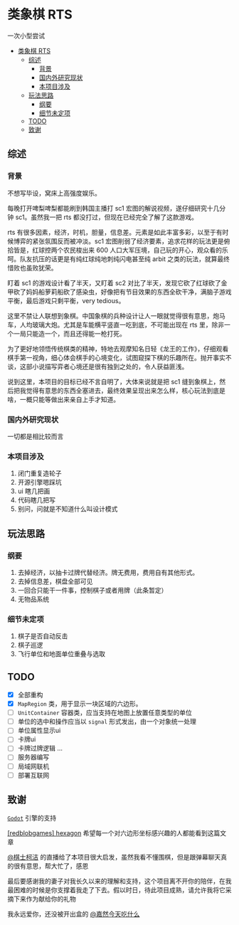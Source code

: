 # 类象棋 RTS

一次小型尝试

- [类象棋 RTS](#类象棋-rts)
  - [综述](#综述)
    - [背景](#背景)
    - [国内外研究现状](#国内外研究现状)
    - [本项目涉及](#本项目涉及)
  - [玩法思路](#玩法思路)
    - [纲要](#纲要)
    - [细节未定项](#细节未定项)
  - [TODO](#todo)
  - [致谢](#致谢)

## 综述

### 背景

不想写毕设，窝床上高强度娱乐。

每晚打开啤梨啤梨都能刷到韩国主播打 sc1 宏图的解说视频，遂仔细研究十几分钟 sc1。虽然我一把 rts 都没打过，但现在已经完全了解了这款游戏。

rts 有很多因素，经济，时机，胆量，信息差。元素是如此丰富多彩，以至于有时候博弈的紧张氛围反而被冲淡。sc1 宏图削弱了经济要素，追求花样的玩法更是俯拾皆是，红球控两个农民梭出来 600 人口大军压境，自己玩的开心，观众看的乐呵。队友抗压的话更是有纯红球纯地刺纯闪电甚至纯 arbit 之类的玩法，就算最终惜败也虽败犹荣。

盯着 sc1 的游戏设计看了半天，又盯着 sc2 对比了半天，发现它砍了红球砍了金甲砍了妈妈船萝莉船砍了感染虫，好像把有节目效果的东西全砍干净，满脑子游戏平衡，最后游戏只剩平衡，very tedious。

这里不禁让人联想到象棋。中国象棋的兵种设计让人一眼就觉得很有意思，炮马车，人均玻璃大炮。尤其是车能横平竖直一吃到底，不可能出现在 rts 里，除非一个一局只能造一个，而且还得能一枪打死。

为了更好地领悟传统棋类的精神，特地去观摩知名日轻《龙王的工作》，仔细观看棋手第一视角，细心体会棋手的心境变化，试图窥探下棋的乐趣所在。抛开事实不谈，这部小说描写弈者心境还是很有独到之处的，令人获益匪浅。

说到这里，本项目的目标已经不言自明了，大体来说就是把 sc1 缝到象棋上，然后把我觉得有意思的东西全塞进去，最终效果呈现出来怎么样，核心玩法到底是啥，一概只能等做出来亲自上手才知道。

### 国内外研究现状

一切都是相比较而言

### 本项目涉及

1. 闭门重复造轮子
2. 开源引擎嗯踩坑
3. ui 瞎几把画
4. 代码瞎几把写
5. 别问，问就是不知道什么叫设计模式

## 玩法思路

### 纲要

1. 去掉经济，以抽卡过牌代替经济。牌无费用，费用自有其他形式。
2. 去掉信息差，棋盘全部可见
3. 一回合只能干一件事，控制棋子或者用牌（此条暂定）
4. 无物品系统

### 细节未定项

1. 棋子是否自动反击
2. 棋子巡逻
3. 飞行单位和地面单位重叠与选取

## TODO

- [x] 全部重构
- [x] `MapRegion` 类，用于显示一块区域的六边形。
- [ ] `UnitContainer` 容器类，应当支持在地图上放置任意类型的单位
- [ ] 单位的选中和操作应当以 `signal` 形式发出，由一个对象统一处理
- [ ] 单位属性显示ui
- [ ] 卡牌ui
- [ ] 卡牌过牌逻辑
...
- [ ] 服务器编写
- [ ] 局域网联机
- [ ] 部署互联网

## 致谢

[`Godot`](https://godotengine.org/) 引擎的支持

[[redblobgames] hexagon](https://www.redblobgames.com/grids/hexagons/) 希望每一个对六边形坐标感兴趣的人都能看到这篇文章

[@棋士柯洁](https://space.bilibili.com/525952604?spm_id_from=333.337.0.0) 的直播给了本项目很大启发，虽然我看不懂围棋，但是跟弹幕聊天真的很有意思，帮大忙了，感恩

最后要感谢我的妻子对我长久以来的理解和支持，这个项目离不开你的陪伴，在我最困难的时候是你支撑着我走了下去。假以时日，待此项目成熟，请允许我将它采摘下来作为献给你的礼物

我永远爱你，还没被开出盒的 [@嘉然今天吃什么]([@嘉然今天吃什么](https://space.bilibili.com/672328094/))
